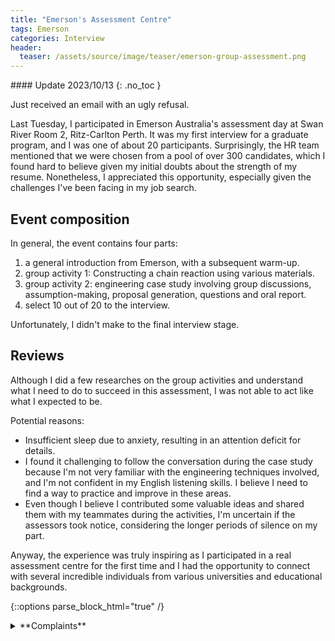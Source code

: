 ```yaml
---
title: "Emerson's Assessment Centre"
tags: Emerson
categories: Interview
header:
  teaser: /assets/source/image/teaser/emerson-group-assessment.png
---
```


<div class="notice--primary" markdown="1">
#### <i class="fas fa-fw fa-lightbulb"></i> Update 2023/10/13
{: .no_toc }

Just received an email with an ugly refusal.
</div>

Last Tuesday, I participated in Emerson Australia's assessment day at Swan River Room 2, Ritz-Carlton Perth. It was my first interview for a graduate program, and I was one of about 20 participants. Surprisingly, the HR team mentioned that we were chosen from a pool of over 300 candidates, which I found hard to believe given my initial doubts about the strength of my resume. Nonetheless, I appreciated this opportunity, especially given the challenges I've been facing in my job search.

## Event composition

In general, the event contains four parts:
1. a general introduction from Emerson, with a subsequent warm-up.
2. group activity 1: Constructing a chain reaction using various materials.
3. group activity 2: engineering case study involving group discussions, assumption-making, proposal generation, questions and oral report.
4. select 10 out of 20 to the interview.

Unfortunately, I didn't make to the final interview stage.

## Reviews

Although I did a few researches on the group activities and understand what I need to do to succeed in this assessment, 
I was not able to act like what I expected to be. 

Potential reasons:
 - Insufficient sleep due to anxiety, resulting in an attention deficit for details.
 - I found it challenging to follow the conversation during the case study because I'm not very familiar with the engineering techniques involved, and I'm not confident in my English listening skills. I believe I need to find a way to practice and improve in these areas.
 - Even though I believe I contributed some valuable ideas and shared them with my teammates during the activities, I'm uncertain if the assessors took notice, considering the longer periods of silence on my part.


Anyway, the experience was truly inspiring as I participated in a real assessment centre for the first time and 
I had the opportunity to connect with several incredible individuals from various universities and educational backgrounds.

{::options parse_block_html="true" /}

<details close markdown="1">
<summary> **Complaints**
</summary>
The assessment process is quite frustrating and annoying; The HR team often tried to be pleasant and polite, but they rarely communicated the number of positions available or their specific selection criteria, leaving candidates in the dark until a merciless rejection. I must admit that there were a few strong candidates who were not only talkative but also highly skilled at effective communication when dealing with tasks. It seemed like they had encountered similar situations before, which was somewhat frustrating for me, as I felt like I was merely used to highlight their abilities. I often wonder who was the first person to employ such a seemingly meaningless method for selecting candidates. Honestly, I don't know if I had another chance to attend such assessment event, but I don't wanna attend such event anymore.
</details>
